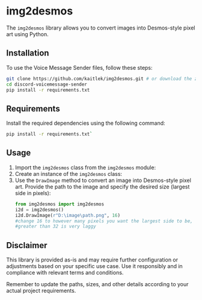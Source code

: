 # img2desmos 
The `img2desmos` library allows you to convert images into Desmos-style pixel art using Python.

## Installation

To use the Voice Message Sender files, follow these steps:

```bash
git clone https://github.com/kaitlek/img2desmos.git # or download the zip with the "Code" button above
cd discord-voicemessage-sender
pip install -r requirements.txt
```

## Requirements

Install the required dependencies using the following command:
```bash
pip install -r requirements.txt` 
```

## Usage 

1.  Import the `img2desmos` class from the `img2desmos` module:
2.  Create an instance of the `img2desmos` class:
3.  Use the `DrawImage` method to convert an image into Desmos-style pixel art. Provide the path to the image and specify the desired size (largest side in pixels):
    ```python
	from img2desmos import img2desmos
	i2d = img2desmos()
	i2d.DrawImage(r"D:\image\path.png", 16)  
	#change 16 to however many pixels you want the largest side to be, 
	#greater than 32 is very laggy
	```



## Disclaimer

This library is provided as-is and may require further configuration or adjustments based on your specific use case. Use it responsibly and in compliance with relevant terms and conditions.

Remember to update the paths, sizes, and other details according to your actual project requirements.
